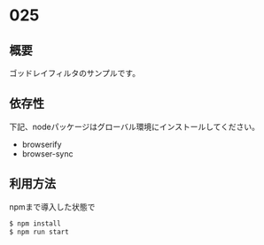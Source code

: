# 025

## 概要

ゴッドレイフィルタのサンプルです。

## 依存性

下記、nodeパッケージはグローバル環境にインストールしてください。

- browserify
- browser-sync

## 利用方法

npmまで導入した状態で

``` sh
$ npm install
$ npm run start
```